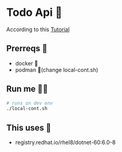# Todo Api 📝

According to this [Tutorial](https://docs.microsoft.com/en-us/aspnet/core/tutorials/first-web-api?view=aspnetcore-6.0&tabs=visual-studio-code)


## Prerreqs 🚧

* docker 🐳 
* podman 🦫(change local-cont.sh)

## Run me 🏄‍♂️

```bash
# runs on dev env
./local-cont.sh
```

## This uses 🔦

* registry.redhat.io/rhel8/dotnet-60:6.0-8